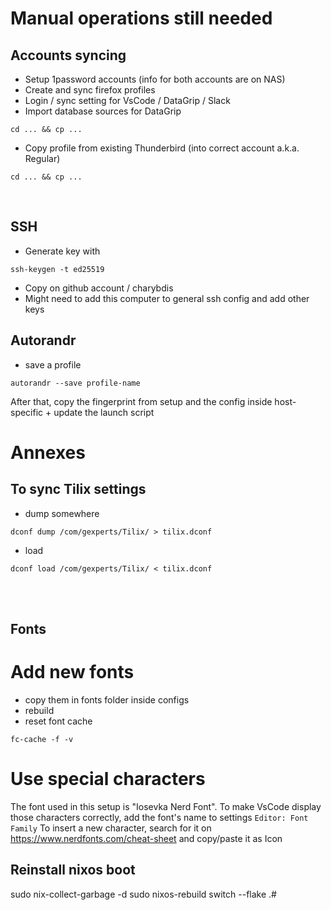 # Manual operations still needed

## Accounts syncing

- Setup 1password accounts (info for both accounts are on NAS)
- Create and sync firefox profiles
- Login / sync setting for VsCode / DataGrip / Slack
- Import database sources for DataGrip

```
cd ... && cp ...
```

- Copy profile from existing Thunderbird (into correct account a.k.a. Regular)

```
cd ... && cp ...
```

<br />

## SSH

- Generate key with

```
ssh-keygen -t ed25519
```

- Copy on github account / charybdis
- Might need to add this computer to general ssh config and add other keys
  <br />

## Autorandr

- save a profile

```
autorandr --save profile-name
```

After that, copy the fingerprint from setup and the config inside host-specific + update the launch script
<br />

# Annexes

## To sync Tilix settings

- dump somewhere

```
dconf dump /com/gexperts/Tilix/ > tilix.dconf
```

- load

```
dconf load /com/gexperts/Tilix/ < tilix.dconf
```

<br />
<br />

## Fonts

# Add new fonts

- copy them in fonts folder inside configs
- rebuild
- reset font cache

```
fc-cache -f -v
```

# Use special characters

The font used in this setup is "Iosevka Nerd Font". To make VsCode display those characters correctly, add the font's
name to settings `Editor: Font Family`
To insert a new character, search for it on https://www.nerdfonts.com/cheat-sheet and copy/paste it as Icon

## Reinstall nixos boot

sudo nix-collect-garbage -d
sudo nixos-rebuild switch --flake .#
